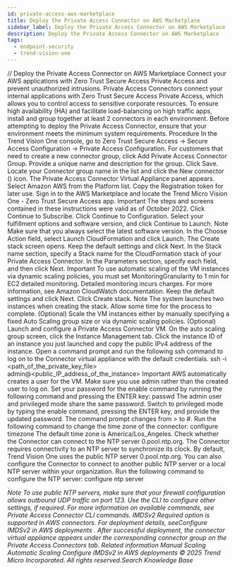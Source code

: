 ```yaml
---
id: private-access-aws-marketplace
title: Deploy the Private Access Connector on AWS Marketplace
sidebar_label: Deploy the Private Access Connector on AWS Marketplace
description: Deploy the Private Access Connector on AWS Marketplace
tags:
  - endpoint-security
  - trend-vision-one
---
```


/*<![CDATA[*/ $('#title').html($('meta[name=map-description]').attr('content')); /*]]>*/ Deploy the Private Access Connector on AWS Marketplace Connect your AWS applications with Zero Trust Secure Access Private Access and prevent unauthorized intrusions. Private Access Connectors connect your internal applications with Zero Trust Secure Access Private Access, which allows you to control access to sensitive corporate resources. To ensure high availability (HA) and facilitate load-balancing on high traffic apps, install and group together at least 2 connectors in each environment. Before attempting to deploy the Private Access Connector, ensure that your environment meets the minimum system requirements. Procedure In the Trend Vision One console, go to Zero Trust Secure Access → Secure Access Configuration → Private Access Configuration. For customers that need to create a new connector group, click Add Private Access Connector Group. Provide a unique name and description for the group. Click Save. Locate your Connector group name in the list and click the New connector () icon. The Private Access Connector Virtual Appliance panel appears. Select Amazon AWS from the Platform list. Copy the Registration token for later use. Sign in to the AWS Marketplace and locate the Trend Micro Vision One - Zero Trust Secure Access app. Important The steps and screens contained in these instructions were valid as of October 2022. Click Continue to Subscribe. Click Continue to Configuration. Select your fulfillment options and software version, and click Continue to Launch. Note Make sure that you always select the latest software version. In the Choose Action field, select Launch CloudFormation and click Launch. The Create stack screen opens. Keep the default settings and click Next. In the Stack name section, specify a Stack name for the CloudFormation stack of your Private Access Connector. In the Parameters section, specify each field, and then click Next. Important To use automatic scaling of the VM instances via dynamic scaling policies, you must set MonitoringGranularity to 1 min for EC2 detailed monitoring. Detailed monitoring incurs charges. For more information, see Amazon CloudWatch documentation. Keep the default settings and click Next. Click Create stack. Note The system launches two instances when creating the stack. Allow some time for the process to complete. (Optional) Scale the VM instances either by manually specifying a fixed Auto Scaling group size or via dynamic scaling policies. (Optional) Launch and configure a Private Access Connector VM. On the auto scaling group screen, click the Instance Management tab. Click the instance ID of an instance you just launched and copy the public IPv4 address of the instance. Open a command prompt and run the following ssh command to log on to the Connector virtual appliance with the default credentials. ssh -i <path_of_the_private_key_file> admin@<public_IP_address_of_the_instance> Important AWS automatically creates a user for the VM. Make sure you use admin rather than the created user to log on. Set your password for the enable command by running the following command and pressing the ENTER key: passwd The admin user and privileged mode share the same password. Switch to privileged mode by typing the enable command, pressing the ENTER key, and provide the updated password. The command prompt changes from > to #. Run the following command to change the time zone of the connector: configure timezone <timezone> The default time zone is America/Los_Angeles. Check whether the Connector can connect to the NTP server 0.pool.ntp.org. The Connector requires connectivity to an NTP server to synchronize its clock. By default, Trend Vision One uses the public NTP server 0.pool.ntp.org. You can also configure the Connector to connect to another public NTP server or a local NTP server within your organization. Run the following command to configure the NTP server: configure ntp server <address> Note To use public NTP servers, make sure that your firewall configuration allows outbound UDP traffic on port 123. Use the CLI to configure other settings, if required. For more information on available commands, see Private Access Connector CLI commands. IMDSv2 Required option is supported in AWS connectors. For deployment details, seeConfigure IMDSv2 in AWS deployments . After successful deployment, the connector virtual appliance appears under the corresponding connector group on the Private Access Connectors tab. Related information Manual Scaling Automatic Scaling Configure IMDSv2 in AWS deployments © 2025 Trend Micro Incorporated. All rights reserved.Search Knowledge Base